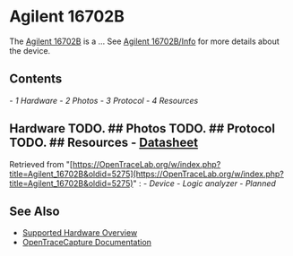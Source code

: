 # Agilent 16702B
The [Agilent 16702B](http://www.home.agilent.com/en/pd-1000000795%3Aepsg%3Apro-pn-16702B/logic-analysis-system) is a ... See [Agilent 16702B/Info](https://OpenTraceLab.org/w/index.php?title=Agilent_16702B/Info&action=edit&redlink=1 "Agilent 16702B/Info \(page does not exist\)") for more details about the device.
## Contents
\- *1 Hardware* \- *2 Photos* \- *3 Protocol* \- *4 Resources*
## Hardware TODO. ## Photos TODO. ## Protocol TODO. ## Resources \- [Datasheet](http://www.home.agilent.com/agilent/redirector.jspx?action=ref&cname=AGILENT_EDITORIAL&ckey=1000034240%3Aepsg%3Adow&lc=ger&cc=DE&nfr=-536902551.536880914.00)
Retrieved from "[https://OpenTraceLab.org/w/index.php?title=Agilent_16702B&oldid=5275](https://OpenTraceLab.org/w/index.php?title=Agilent_16702B&oldid=5275)"
: \- *Device* \- *Logic analyzer* \- *Planned*
## See Also
- [Supported Hardware Overview](../supported-hardware.md)
- [OpenTraceCapture Documentation](../../opentracecapture/overview.md)
